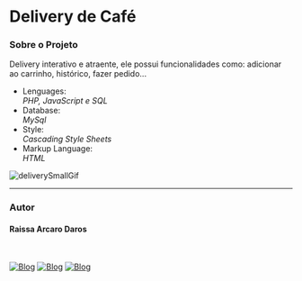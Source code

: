 # Delivery de Café
<h3>Sobre o Projeto</h3>
<p>Delivery interativo e atraente, ele possui funcionalidades como: adicionar ao carrinho, histórico, fazer pedido...</p>

<ul>
  <li>Lenguages:</li>
  <i>PHP, JavaScript e SQL</i>
  
  <li>Database:</li>
  <i>MySql</i>
  
  <li>Style:</li>
  <i>Cascading Style Sheets</i>
  
  <li>Markup Language:</li>
  <i>HTML</i>
</ul>

![deliverySmallGif](https://user-images.githubusercontent.com/82960240/138720497-16b8bbac-79bf-4945-ab34-bca761654954.gif)

<hr />
<h3>Autor</h3>
<h4>Raissa Arcaro Daros</h4>
<div style="display: inline_block;"><br>
   
[![Blog](https://img.shields.io/badge/Instagram-E4405F?style=for-the-badge&logo=instagram&logoColor=white)](https://www.instagram.com/raissa_dev/)
[![Blog](https://img.shields.io/badge/LinkedIn-0077B5?style=for-the-badge&logo=linkedin&logoColor=white)](https://www.linkedin.com/in/raissa-dev-69986a214/)
[![Blog](https://img.shields.io/badge/GitHub-100000?style=for-the-badge&logo=github&logoColor=white)](https://github.com/Raissadev/)  
   
</div>
